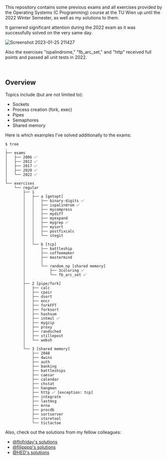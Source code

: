 This repository contains some previous exams and all exercises provided by the Operating Systems (C Programming) course at the TU Wien up until the 2022 Winter Semester, as well as my solutions to them.

It garnered significant attention during the 2022 exam as it was successfully solved on the very same day.

![Screenshot 2023-01-25 211427](https://user-images.githubusercontent.com/61852663/214799331-991ec7f6-a881-4857-9159-30f3cc0ac52d.png)

Also the exercises "ispalindrome," "fb_arc_set," and "http" received full points and passed all unit tests in 2022.

<br>

## Overview

Topics include (but are not limited to):
- Sockets
- Process creation (fork, exec)
- Pipes
- Semaphores
- Shared memory

Here is which examples I've solved additionally to the exams:

```
$ tree
.
├── exams
│   ├── 2006 ✅
│   ├── 2012 ✅
│   ├── 2017 ✅
│   ├── 2020 ✅
│   └── 2022 ✅
│
└── exercises
    └── regular
        ├── 1
        │   ├── a [getopt]
        │   │   ├── binary-digits ✅
        │   │   ├── ispalindrom ✅
        │   │   ├── mycompress
        │   │   ├── mydiff
        │   │   ├── myexpand
        │   │   ├── mygrep ✅
        │   │   ├── mysort
        │   │   ├── postfixcalc
        │   │   └── stegit
        │   │
        │   └── b [tcp]
        │       ├── battleship
        │       ├── coffeemaker
        │       ├── mastermind
        │       │
        │       └── random_np [shared memory]
        │           ├── 3coloring ✅
        │           └── fb_arc_set ✅
        │
        ├── 2 [pipe/fork]
        │   ├── calc
        │   ├── cpair
        │   ├── dsort
        │   ├── encr
        │   ├── forkFFT
        │   ├── forksort
        │   ├── hashsum
        │   ├── intmul ✅
        │   ├── mygzip
        │   ├── proxy
        │   ├── randsched
        │   ├── stillepost
        │   └── websh
        │
        └── 3 [shared memory]
            ├── 2048
            ├── 4wins
            ├── auth
            ├── banking
            ├── battleships
            ├── caesar
            ├── calendar
            ├── chstat
            ├── hangman
            ├── http ✅ [exception: tcp]
            ├── integrate
            ├── lastmsg
            ├── mrna
            ├── procdb
            ├── sortserver
            ├── storetool
            └── tictactoe
```

Also, check out the solutions from my fellow colleagues:

- [@flofriday's solutions](https://github.com/flofriday/OSUE-2020)
- [@filipppp's solutions](https://github.com/filipppp/OSUE-2021)
- [@HED's solutions](https://github.com/HED-GIT/TU_WIEN_BETRIEBSSYSTEME)

